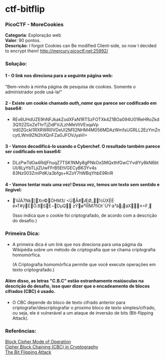 # ctf-bitflip
### PicoCTF - MoreCookies

**Categoria**: Exploração web <br>
**Valor**: 90 pontos. <br>
**Descrição**: I forgot Cookies can Be modified Client-side, so now I decided to encrypt them! http://mercury.picoctf.net:25992/ <br>

###  Solução:

  #### 1 - O link nos direciona para a seguinte página web:
<p>"Bem-vindo à minha página de pesquisa de cookies. Somente o administrador pode usá-la!"</p>

  #### 2 - Existe um cookie chamado *auth_name* que parece ser codificado em base64:
* <p> REx6UHdUZE9hNFJkakZodXFaN1RTSzFOTXk4Z1BOa094U01ReHRoZkd3Q1l2ZGxZeThrTjZidFVJLzhMeVliVExqaVp
      Vd0ZGckI1RXRWR0VDeUI2M1l2NHM4M056MDAzWm1sUGRLL2EzYmZncytLWm9ZN2hXQnFZaGJFOVJyaVI=</p>

 #### 3 - Vamos decodificá-lo usando o Cyberchef. O resultado também parece ser codificado em base64:
 * <p>DLzPwTdOa4RdjFhuqZ7TSK1NMy8gPNkOxSMQxthfGwCYvdlYy8kN6btUI/8LyYbTLjiZUwFFrB5EtVGECyB63Yv4s
      83Nz003ZmlPdK/a3bfgs+KZoY7hWBqYhbE9RriR</p>

 #### 4 - Vamos tentar mais uma vez! Dessa vez, temos um texto sem sentido e ilegível:
 * <p>¼ÏÁ7Nk]Xn©ÓH­M3/ <ÙÅ#ÆØ_½ÙXËÉ é»T#ÿÉÓ.8SE¬DµQ zÝø³ÍÍÏM7fiOt¯ÚÝ·à³â¡áX±=F¸
                                          <br>
   
     (Isso indica que o cookie foi criptografado, de acordo com a descrição do desafio.)</p>
 
 ### Primeira Dica:
 * <p>A primeira dica é um link que nos direciona para uma página da Wikipédia sobre um método de criptografia que se chama criptografia homomórfica. <br>
   
     (A Criptografia homomórfica permite que você execute operações em texto criptografado.)</p>
 
 #### Além disso, as letras "C.B.C" estão estranhamente maiúsculas na descrição do desafio, isso quer dizer que o encadeamento de blocos cifrados (CBC) é usado.
 
* <p>O CBC depende do bloco de texto cifrado anterior para criptografar/descriptografar o pŕoximo bloco de texto simples/cifrado, ou seja, ele é vulnerável a um ataque de inversão de bits (Bit-flipping Attack).</p>

 ### Referências:<br>
 [Block Cipher Mode of Operation](https://en.wikipedia.org/wiki/Block_cipher_mode_of_operation#Cipher_block_chaining_(CBC))<br>
 [Cipher Block Chaining (CBC) in Cryptography](https://www.includehelp.com/cryptography/cipher-block-chaining-cbc.aspx)<br>
 [The Bit Flipping Attack](https://crypto.stackexchange.com/questions/66085/bit-flipping-attack-on-cbc-mode/66086#66086)

